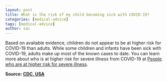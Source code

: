 ```yaml
---
layout: post
title: What is the risk of my child becoming sick with COVID-19?
categories: [medical-advice]
tags: [medical-advice]
author: sai
---
```


Based on available evidence, children do not appear to be at higher risk for COVID-19 than adults. While some children and infants have been sick with COVID-19, adults make up most of the known cases to date. You can learn more about who is at higher risk for severe illness from COVID-19 at [People who are at higher risk for severe illness](https://www.cdc.gov/coronavirus/2019-ncov/specific-groups/people-at-higher-risk.html).

**Source: [CDC, USA](https://www.cdc.gov/coronavirus/2019-ncov/faq.html)**